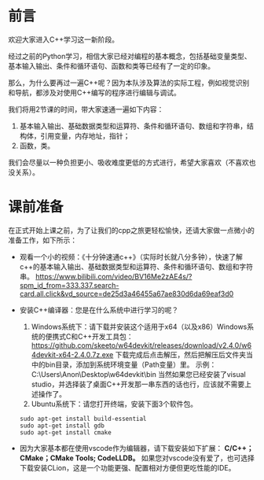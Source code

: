 # 前言
欢迎大家进入C++学习这一新阶段。

经过之前的Python学习，相信大家已经对编程的基本概念，包括基础变量类型、基本输入输出、条件和循环语句、函数和类等已经有了一定的印象。

那么，为什么要再过一遍C++呢？因为本队涉及算法的实际工程，例如视觉识别和导航，都涉及对使用C++编写的程序进行编辑与调试。

我们将用2节课的时间，带大家速通一遍如下内容：

1. 基本输入输出、基础数据类型和运算符、条件和循环语句、数组和字符串，结构体，引用变量，内存地址，指针；
2. 函数，类。

我们会尽量以一种负担更小、吸收难度更低的方式进行，希望大家喜欢（不喜欢也没关系）。

# 课前准备

在正式开始上课之前，为了让我们的cpp之旅更轻松愉快，还请大家做一点微小的准备工作，如下所示：

- 观看一个小的视频：《十分钟速通c++》（实际时长就八分多钟），快速了解c++的基本输入输出、基础数据类型和运算符、条件和循环语句、数组和字符串。
https://www.bilibili.com/video/BV16Me2zAE4s/?spm_id_from=333.337.search-card.all.click&vd_source=de25d3a46455a67ae830d6da69eaf3d0

- 安装C++编译器：您是在什么系统中进行学习的呢？
  1. Windows系统下：请下载并安装这个适用于x64（以及x86）Windows系统的便携式C和C++开发工具包：https://github.com/skeeto/w64devkit/releases/download/v2.4.0/w64devkit-x64-2.4.0.7z.exe
  下载完成后点击解压，然后把解压后文件夹当中的bin目录，添加到系统环境变量（Path变量）里。
  示例：C:\Users\Anon\Desktop\w64devkit\bin
  当然如果您已经安装了visual studio，并选择装了桌面C++开发那一串东西的话也行，应该就不需要上述操作了。
  2. Ubuntu系统下：请您打开终端，安装下面3个软件包。
  ```
  sudo apt-get install build-essential
  sudo apt-get install gdb
  sudo apt-get install cmake
  ```

- 因为大家基本都在使用vscode作为编辑器，请下载安装如下扩展：
**C/C++；CMake；CMake Tools; CodeLLDB。** 
如果您对vscode没有爱了，也可选择下载安装CLion，这是一个功能更强、配置相对方便但更吃性能的IDE。





